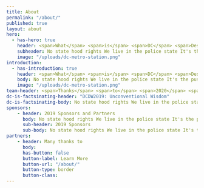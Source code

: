 ```yaml
---
title: About
permalink: "/about/"
published: true
layout: about
hero:
  - has-hero: true
    header: <span>What</span> <span>is</span> <span>DC</span> <span>Design</span> <span>Week</span> <span>?</span>
    subheader: No state hood rights We live in the police state It's the push and pull that allows us to be great To look this crooked system right in the eyes and still see straight The victory's just ahead, ain't no way we can turn back now Its time to round up your troops and lace up your boots Let us show you how Then put your best foot forward And March On March on Washington March On March on Washington, march on....
    image: "/uploads/dc-metro-station.png"
introduction:
  - has-introduction: true
    header: <span>What</span> <span>is</span> <span>DC</span> <span>Design</span> <span>Week</span> <span>?</span>
    body: No state hood rights We live in the police state It's the push and pull that allows us to be great To look this crooked system right in the eyes and still see straight The victory's just ahead, ain't no way we can turn back now Its time to round up your troops and lace up your boots Let us show you how Then put your best foot forward And March On March on Washington March On March on Washington, march on....
    image: "/uploads/dc-metro-station.png"
team-header: <span>Thanks</span> <span>to</span> <span>2020</span> <span>DCDW</span> <span>Committee</span>
dc-is-factsinating-header: "DCDW2019: Unconventional Wisdom"
dc-is-factsinating-body: No state hood rights We live in the police state It's the push and pull that allows us to be great To look this crooked system right in the eyes and still see straight The victory's just ahead, ain't no way we can turn back now Its time to round up your troops and lace up your boots Let us show you how Then put your best foot forward And March On March on Washington March On March on Washington, march on....
sponsors:
    - header: 2019 Sponsors and Partners
      body: No state hood rights We live in the police state It's the push and pull that allows us to be great To look this crooked system right in the eyes and still see straight The victory's just ahead, ain't no way we can turn back now Its time to round up your troops and lace up your boots Let us show you how Then put your best foot forward And March On March on Washington March On March on Washington, march on....
      sub-header: 2019 Sponsors
      sub-body: No state hood rights We live in the police state It's the push and pull that allows us to be great To look this crooked system right in the eyes and still see straight The victory's just ahead, ain't no way we can turn back now Its time to round up your troops and lace up your boots Let us show you how Then put your best foot forward And March On March on Washington March On March on Washington, march on....
partners:
    - header: Many thanks to
      body:
      has-button: false
      button-label: Learn More
      button-url: "/about/"
      button-type: border
      button-class:
---
```

